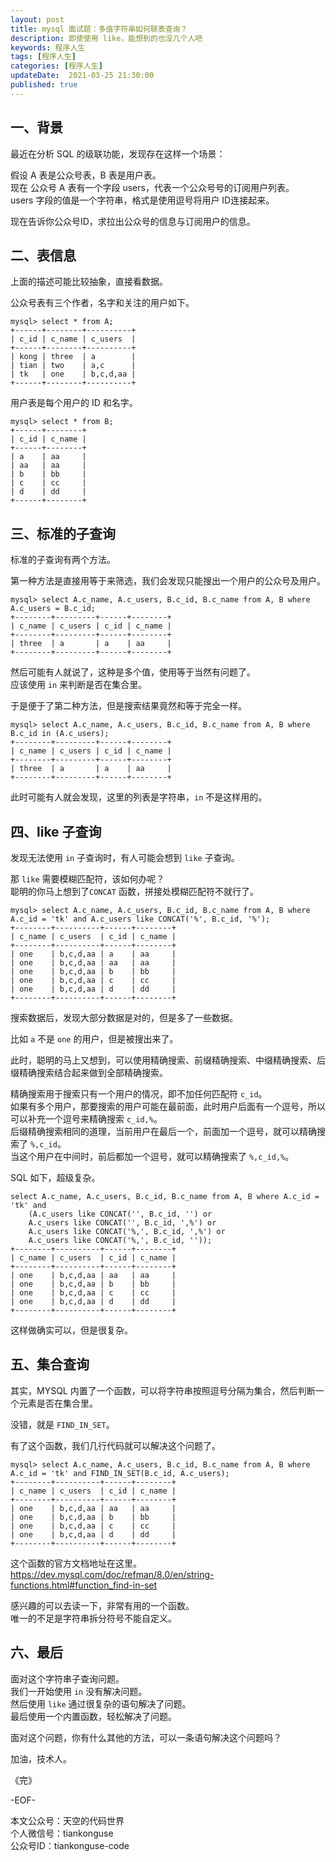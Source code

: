 ```yaml
---   
layout: post  
title: mysql 面试题：多值字符串如何联表查询？      
description: 即使使用 like，能想到的也没几个人吧       
keywords: 程序人生  
tags: [程序人生]    
categories: [程序人生]  
updateDate:  2021-03-25 21:30:00  
published: true  
---  
```



## 一、背景  


最近在分析 SQL 的级联功能，发现存在这样一个场景：  


假设 A 表是公众号表，B 表是用户表。  
现在 公众号 A 表有一个字段 users，代表一个公众号号的订阅用户列表。  
users 字段的值是一个字符串，格式是使用逗号将用户 ID连接起来。  


现在告诉你公众号ID，求拉出公众号的信息与订阅用户的信息。  


## 二、表信息  


上面的描述可能比较抽象，直接看数据。  


公众号表有三个作者，名字和关注的用户如下。  


```
mysql> select * from A;
+------+--------+----------+
| c_id | c_name | c_users  |
+------+--------+----------+
| kong | three  | a        |
| tian | two    | a,c      |
| tk   | one    | b,c,d,aa |
+------+--------+----------+
```

用户表是每个用户的 ID 和名字。  


```
mysql> select * from B;
+------+--------+
| c_id | c_name |
+------+--------+
| a    | aa     |
| aa   | aa     |
| b    | bb     |
| c    | cc     |
| d    | dd     |
+------+--------+
```

## 三、标准的子查询  


标准的子查询有两个方法。  


第一种方法是直接用等于来筛选，我们会发现只能搜出一个用户的公众号及用户。  


```
mysql> select A.c_name, A.c_users, B.c_id, B.c_name from A, B where A.c_users = B.c_id;
+--------+---------+------+--------+
| c_name | c_users | c_id | c_name |
+--------+---------+------+--------+
| three  | a       | a    | aa     |
+--------+---------+------+--------+
```


然后可能有人就说了，这种是多个值，使用等于当然有问题了。  
应该使用 `in` 来判断是否在集合里。  


于是便于了第二种方法，但是搜索结果竟然和等于完全一样。  


```
mysql> select A.c_name, A.c_users, B.c_id, B.c_name from A, B where B.c_id in (A.c_users);
+--------+---------+------+--------+
| c_name | c_users | c_id | c_name |
+--------+---------+------+--------+
| three  | a       | a    | aa     |
+--------+---------+------+--------+
```

此时可能有人就会发现，这里的列表是字符串，`in` 不是这样用的。 


## 四、like 子查询  


发现无法使用 `in` 子查询时，有人可能会想到 `like` 子查询。  


那 `like` 需要模糊匹配符，该如何办呢？  
聪明的你马上想到了`CONCAT` 函数，拼接处模糊匹配符不就行了。  


```
mysql> select A.c_name, A.c_users, B.c_id, B.c_name from A, B where A.c_id = 'tk' and A.c_users like CONCAT('%', B.c_id, '%');
+--------+----------+------+--------+
| c_name | c_users  | c_id | c_name |
+--------+----------+------+--------+
| one    | b,c,d,aa | a    | aa     |
| one    | b,c,d,aa | aa   | aa     |
| one    | b,c,d,aa | b    | bb     |
| one    | b,c,d,aa | c    | cc     |
| one    | b,c,d,aa | d    | dd     |
+--------+----------+------+--------+
```


搜索数据后，发现大部分数据是对的，但是多了一些数据。  


比如 `a` 不是 `one` 的用户，但是被搜出来了。  


此时，聪明的马上又想到，可以使用精确搜索、前缀精确搜索、中缀精确搜索、后缀精确搜索结合起来做到全部精确搜索。  


精确搜索用于搜索只有一个用户的情况，即不加任何匹配符 `c_id`。  
如果有多个用户，那要搜索的用户可能在最前面，此时用户后面有一个逗号，所以可以补充一个逗号来精确搜索 `c_id,%`。  
后缀精确搜索相同的道理，当前用户在最后一个，前面加一个逗号，就可以精确搜索了 `%,c_id`。  
当这个用户在中间时，前后都加一个逗号，就可以精确搜索了 `%,c_id,%`。  


SQL 如下，超级复杂。  


```
select A.c_name, A.c_users, B.c_id, B.c_name from A, B where A.c_id = 'tk' and 
    (A.c_users like CONCAT('', B.c_id, '') or
    A.c_users like CONCAT('', B.c_id, ',%') or 
    A.c_users like CONCAT('%,', B.c_id, ',%') or 
    A.c_users like CONCAT('%,', B.c_id, ''));
+--------+----------+------+--------+
| c_name | c_users  | c_id | c_name |
+--------+----------+------+--------+
| one    | b,c,d,aa | aa   | aa     |
| one    | b,c,d,aa | b    | bb     |
| one    | b,c,d,aa | c    | cc     |
| one    | b,c,d,aa | d    | dd     |
+--------+----------+------+--------+
```


这样做确实可以，但是很复杂。  


## 五、集合查询  


其实，MYSQL 内置了一个函数，可以将字符串按照逗号分隔为集合，然后判断一个元素是否在集合里。  


没错，就是 `FIND_IN_SET`。  


有了这个函数，我们几行代码就可以解决这个问题了。  

```
mysql> select A.c_name, A.c_users, B.c_id, B.c_name from A, B where A.c_id = 'tk' and FIND_IN_SET(B.c_id, A.c_users);
+--------+----------+------+--------+
| c_name | c_users  | c_id | c_name |
+--------+----------+------+--------+
| one    | b,c,d,aa | aa   | aa     |
| one    | b,c,d,aa | b    | bb     |
| one    | b,c,d,aa | c    | cc     |
| one    | b,c,d,aa | d    | dd     |
+--------+----------+------+--------+
```


这个函数的官方文档地址在这里。  
https://dev.mysql.com/doc/refman/8.0/en/string-functions.html#function_find-in-set  


感兴趣的可以去读一下，非常有用的一个函数。  
唯一的不足是字符串拆分符号不能自定义。  



## 六、最后  


面对这个字符串子查询问题。  
我们一开始使用 `in` 没有解决问题。  
然后使用 `like` 通过很复杂的语句解决了问题。  
最后使用一个内置函数，轻松解决了问题。  


面对这个问题，你有什么其他的方法，可以一条语句解决这个问题吗？  




加油，技术人。  


《完》  


-EOF-  



本文公众号：天空的代码世界  
个人微信号：tiankonguse  
公众号ID：tiankonguse-code  
  

